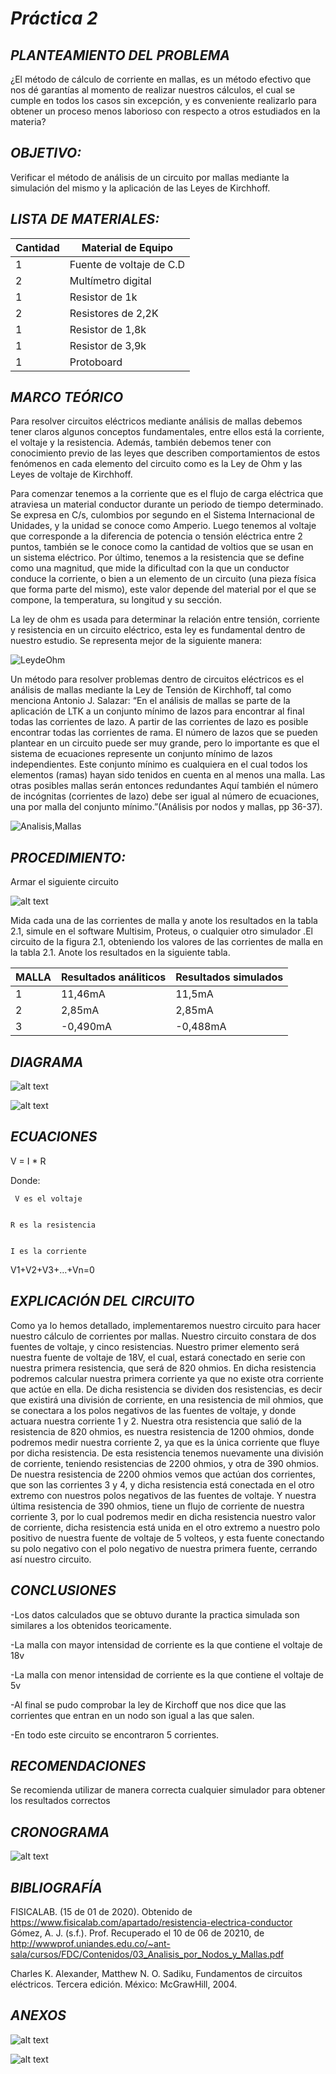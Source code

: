 # *Práctica 2*


## *PLANTEAMIENTO DEL PROBLEMA*

¿El método de cálculo de corriente en mallas, es un método efectivo que nos dé garantías al momento de realizar nuestros cálculos, el cual se cumple en todos los casos sin excepción, y es conveniente realizarlo para obtener un proceso menos laborioso con respecto a otros estudiados en la materia?

## *OBJETIVO:*

Verificar el método de análisis de un circuito por mallas mediante la simulación del mismo y la aplicación de las Leyes de Kirchhoff.

## *LISTA DE MATERIALES:*

| Cantidad | Material de Equipo |
| ------------- | ------------- |
| 1  | Fuente de voltaje de C.D |
| 2  | Multímetro digital  |
|  1 | Resistor de 1k  |
|  2 | Resistores de 2,2K  |
| 1 | Resistor de 1,8k  |
| 1  | Resistor de 3,9k  |
| 1  | Protoboard          |

## *MARCO TEÓRICO*


Para resolver circuitos eléctricos mediante análisis de mallas debemos tener claros algunos conceptos fundamentales, entre ellos está la corriente, el voltaje y la resistencia. Además, también debemos tener con conocimiento previo de las leyes que describen comportamientos de estos fenómenos en cada elemento del circuito como es la Ley de Ohm y las Leyes de voltaje de Kirchhoff. 


Para comenzar tenemos a la corriente que es el flujo de carga eléctrica que atraviesa un material conductor durante un periodo de tiempo determinado. Se expresa en C/s, culombios por segundo en el Sistema Internacional de Unidades, y la unidad se conoce como Amperio. Luego tenemos al voltaje que corresponde a la diferencia de potencia o tensión eléctrica entre 2 puntos, también se le conoce como la cantidad de voltios que se usan en un sistema eléctrico. Por último, tenemos a la resistencia que se define como una magnitud, que mide la dificultad con la que un conductor conduce la corriente, o bien a un elemento de un circuito (una pieza física que forma parte del mismo), este valor depende del material por el que se compone, la temperatura, su longitud y su sección.


La ley de ohm es usada para determinar la relación entre tensión, corriente y resistencia en un circuito eléctrico, esta ley es fundamental dentro de nuestro estudio. Se representa mejor de la siguiente manera:


![LeydeOhm]( https://github.com/Kevi7k/Practica/blob/master/Img/ley-de-ohm.png)


Un método para resolver problemas dentro de circuitos eléctricos es el análisis de mallas mediante la Ley de Tensión de Kirchhoff, tal como menciona Antonio J. Salazar: “En el análisis de mallas se parte de la aplicación de LTK a un conjunto mínimo de lazos para encontrar al final todas las corrientes de lazo. A partir de las corrientes de lazo es posible encontrar todas las corrientes de rama. El número de lazos que se pueden plantear en un circuito puede ser muy grande, pero lo importante es que el sistema de ecuaciones represente un conjunto mínimo de lazos independientes. Este conjunto mínimo es cualquiera en el cual todos los elementos (ramas) hayan sido tenidos en cuenta en al menos una malla. Las otras posibles mallas serán entonces redundantes Aquí también el número de incógnitas (corrientes de lazo) debe ser igual al número de ecuaciones, una por malla del conjunto mínimo.”(Análisis por nodos y mallas, pp 36-37).


![Analisis,Mallas]( https://github.com/Kevi7k/Practica/blob/master/Img/Ley-Voltaje-Kirchoff.png)



## *PROCEDIMIENTO:*

Armar el siguiente circuito

![alt text](https://github.com/Kevi7k/Practica/blob/master/Img/Circuito.png)

Mida cada una de las corrientes de malla y anote los resultados en la tabla 2.1, simule en el software Multisim, Proteus, o cualquier otro simulador .El circuito de la figura 2.1, obteniendo los valores de las corrientes de malla en la tabla 2.1. Anote los resultados en la siguiente tabla.

| MALLA | Resultados análiticos |Resultados simulados |
|----|--------|-------------|
|    1 |   11,46mA | 11,5mA |
|   2  |   2,85mA | 2,85mA |
|   3   |   -0,490mA | -0,488mA |

## *DIAGRAMA*

![alt text](https://github.com/Kevi7k/Practica/blob/master/Img/Diagrama.png)

![alt text](https://github.com/Kevi7k/Practica/blob/master/Img/TinkerCad.png)

## *ECUACIONES*


V = I * R 


Donde: 

	 V es el voltaje


	R es la resistencia
	
	
	I es la corriente
	
	
V1+V2+V3+…+Vn=0


## *EXPLICACIÓN DEL CIRCUITO*

Como ya lo hemos detallado, implementaremos nuestro circuito para hacer nuestro cálculo de corrientes por mallas. Nuestro circuito constara de dos fuentes de voltaje, y cinco resistencias.
Nuestro primer elemento será nuestra fuente de voltaje de 18V, el cual, estará conectado en serie con nuestra primera resistencia, que será de 820 ohmios. En dicha resistencia podremos calcular nuestra primera corriente ya que no existe otra corriente que actúe en ella. De dicha resistencia se dividen dos resistencias, es decir que existirá una división de corriente, en una resistencia de mil ohmios, que se conectara a los polos negativos de las fuentes de voltaje, y donde actuara nuestra corriente 1 y 2. Nuestra otra resistencia que salió de la resistencia de 820 ohmios, es nuestra resistencia de 1200 ohmios, donde podremos medir nuestra corriente 2, ya que es la única corriente que fluye por dicha resistencia. De esta resistencia tenemos nuevamente una división de corriente, teniendo resistencias de 2200 ohmios, y otra de 390 ohmios. De nuestra resistencia de 2200 ohmios vemos que actúan dos corrientes, que son las corrientes 3 y 4, y dicha resistencia está conectada en el otro extremo con nuestros polos negativos de las fuentes de voltaje. Y nuestra última resistencia de 390 ohmios, tiene un flujo de corriente de nuestra corriente 3, por lo cual podremos medir en dicha resistencia nuestro valor de corriente, dicha resistencia está unida en el otro extremo a nuestro polo positivo de nuestra fuente de voltaje de 5 volteos, y esta fuente conectando su polo negativo con el polo negativo de nuestra primera fuente, cerrando así nuestro circuito.


## *CONCLUSIONES*

-Los datos calculados que se obtuvo durante la practica simulada son similares a los obtenidos teoricamente.


-La malla con mayor intensidad de corriente es la que contiene el voltaje de 18v


-La malla con menor intensidad de corriente es la que contiene el voltaje de 5v


-Al final se pudo comprobar la ley de Kirchoff que nos dice que las corrientes que entran en un nodo son igual a las que salen.


-En todo este circuito se encontraron 5 corrientes. 


## *RECOMENDACIONES*

Se recomienda utilizar de manera correcta cualquier simulador para obtener los resultados correctos


## *CRONOGRAMA*

![alt text](https://github.com/Kevi7k/Practica/blob/master/Cronograma/Cronograma.jpeg)

## *BIBLIOGRAFÍA*

FISICALAB. (15 de 01 de 2020). Obtenido de https://www.fisicalab.com/apartado/resistencia-electrica-conductor
Gómez, A. J. (s.f.). Prof. Recuperado el 10 de 06 de 20210, de http://wwwprof.uniandes.edu.co/~ant-sala/cursos/FDC/Contenidos/03_Analisis_por_Nodos_y_Mallas.pdf


Charles K. Alexander, Matthew N. O. Sadiku, Fundamentos de circuitos eléctricos. Tercera edición. México: McGrawHill, 2004.

## *ANEXOS*
![alt text](https://github.com/Kevi7k/Practica/blob/master/Img/Mallas.jpeg)

![alt text](https://github.com/Kevi7k/Practica/blob/master/Img/Corrientes.png)

